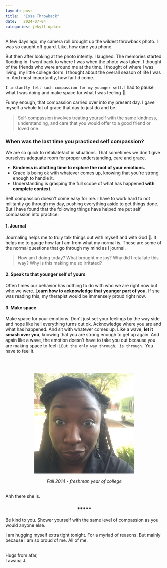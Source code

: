 ```yaml
---
layout: post
title:  "Issa Throwback"
date:   2024-07-04
categories: jekyll update
--- 
```


A few days ago, my camera roll brought up the wildest throwback photo. I was so caught off guard. Like, how dare you phone. 

But then after looking at the photo intently. I laughed. The memories started flooding in. I went back to where I was when the photo was taken. I thought of the friends who were around me at the time. I thought of where I was living, my little college dorm. I thought about the overall season of life I was in. And most importantly, how far I'd come. 

`I instantly felt such compassion for my younger self`. I had to pause what I was doing and make space for what I was feeling :brown_heart:. 

Funny enough, that compassion carried over into my present day. I gave myself a whole lot of grace that day to just do and be. 

> Self-compassion involves treating yourself with the same kindness, understanding, and care that you would offer to a good friend or loved one.

### When was the last time you practiced self compassion? 

We are so quick to retaliate/act in situations. That sometimes we don't give ourselves adequate room for proper understanding, care and grace. 

- **Kindness is allotting time to explore the root of your emotions.**<br>
- Grace is being ok with whatever comes up, knowing that you're strong enough to handle it. <br>
- Understanding is grasping the full scope of what has happened **with complete context**.   

Self compassion doesn't come easy for me. I have to work hard to not militantly go through my day, pushing everything aside to get things done. But I have found that the following things have helped me put self compassion into practice:

#### 1. Journal <br>
Journaling helps me to truly talk things out with myself and with God :pray:. It helps me to gauge how far I am from what my normal is. These are some of the normal questions that go through my mind as I journal. 
> How am I doing today? What brought me joy? Why did I retaliate this way? Why is this making me so irritated?

#### 2. Speak to that younger self of yours <br>
Often times our behavior has nothing to do with who we are right now but who we were. **Learn how to acknowledge that younger part of you.** If she was reading this, my therapist would be immensely proud right now. 

#### 3. Make space <br>
Make space for your emotions. Don't just set your feelings by the way side and hope like hell everything turns out ok. Acknowledge where you are and what has happened. And sit with whatever comes up. Like a wave, **let it smash over you**, knowing that you are strong enough to get up again. And again like a wave, the emotion doesn't have to take you out because you are making space to feel it.`But the only way through, is through.` You have to feel it.

<br><br>

<div style="display: flex; justify-content: center; flex-direction:column; width: 100%">
  <img src="/assets/compassion.jpg" alt="timeout gif" style="width: 20rem; display: flex; align-self: center; ">
  <span style="display: flex; align-self: center; margin-top:1rem; font-style: italic;">Fall 2014 - freshman year of college</span>
</div><br>

Ahh there she is.

<h3 style="display: flex; justify-content: center;">*****</h3>

Be kind to you. Shower yourself with the same level of compassion as you would anyone else. 


I am hugging myself extra tight tonight. For a myriad of reasons. But mainly because I am so proud of me. All of me.

<br>
Hugs from afar, <br>
Tawana J.